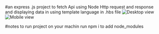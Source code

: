 
#an express .js project to fetch Api using Node Http request and response  and displaying data in using template language in .hbs file
![Desktop view](https://github.com/yasmin203/fetchApiusingNodeHttp/blob/expressfolder/desktop.jpg?raw=true)
![Mobile view](https://github.com/yasmin203/fetchApiusingNodeHttp/blob/expressfolder/mobile.jpg?raw=true)

#notes
to run project on your machin 
run npm i  to add node_modules